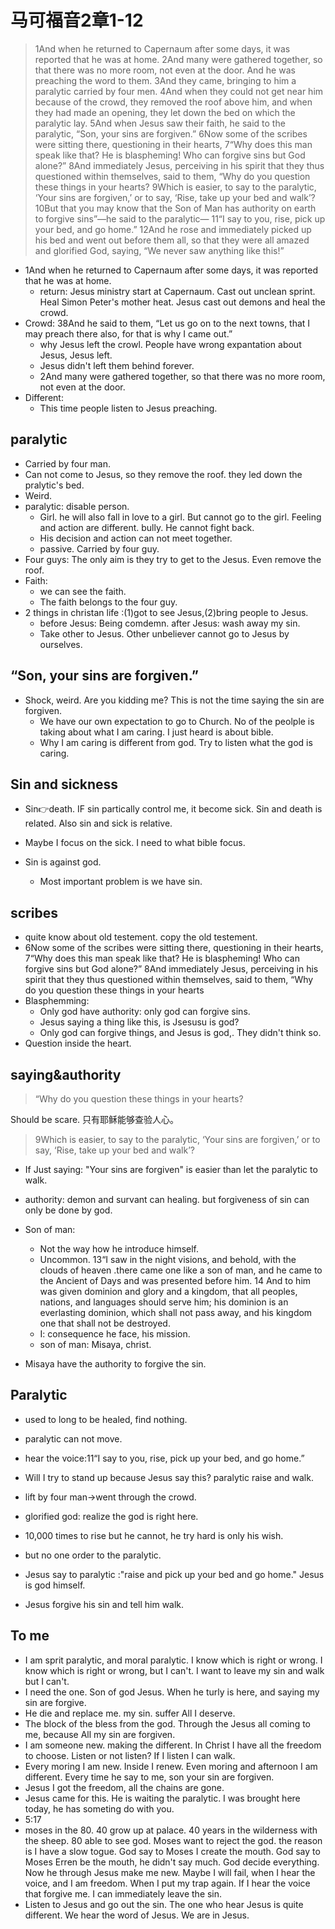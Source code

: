 # 马可福音2章1-12

> 1And when he returned to Capernaum after some days, it was reported that he was at home. 2And many were gathered together, so that there was no more room, not even at the door. And he was preaching the word to them. 3And they came, bringing to him a paralytic carried by four men. 4And when they could not get near him because of the crowd, they removed the roof above him, and when they had made an opening, they let down the bed on which the paralytic lay. 5And when Jesus saw their faith, he said to the paralytic, “Son, your sins are forgiven.” 6Now some of the scribes were sitting there, questioning in their hearts, 7“Why does this man speak like that? He is blaspheming! Who can forgive sins but God alone?” 8And immediately Jesus, perceiving in his spirit that they thus questioned within themselves, said to them, “Why do you question these things in your hearts? 9Which is easier, to say to the paralytic, ‘Your sins are forgiven,’ or to say, ‘Rise, take up your bed and walk’?10But that you may know that the Son of Man has authority on earth to forgive sins”—he said to the paralytic— 11“I say to you, rise, pick up your bed, and go home.” 12And he rose and immediately picked up his bed and went out before them all, so that they were all amazed and glorified God, saying, “We never saw anything like this!”

- 1And when he returned to Capernaum after some days, it was reported that he was at home. 
  - return: Jesus ministry start at Capernaum. Cast out unclean sprint. Heal Simon Peter's mother heat. Jesus cast out demons and heal the crowd.
- Crowd: 38And he said to them, “Let us go on to the next towns, that I may preach there also, for that is why I came out.”
  - why Jesus left the crowl. People have wrong expantation about Jesus, Jesus left.
  - Jesus didn't left them behind forever.
  -  2And many were gathered together, so that there was no more room, not even at the door. 
- Different:
  - This time people listen to Jesus preaching. 

## paralytic

- Carried by four man.
- Can not come to Jesus, so they remove the roof. they led down the pralytic's bed.
- Weird. 
- paralytic: disable person.
  - Girl. he will also fall in love to a girl. But cannot go to the girl. Feeling and action are different. bully. He cannot fight back.
  - His decision and action can not meet together.
  - passive. Carried by four guy.
- Four guys: The only aim is they try to get to the Jesus. Even remove the roof.
- Faith:
  - we can see the faith.
  - The faith belongs to the four guy.
- 2 things in christan life :(1)got to see Jesus,(2)bring people to Jesus.
  - before Jesus: Being comdemn. after Jesus: wash away my sin.
  - Take other to Jesus. Other unbeliever cannot go to Jesus by ourselves.

##  “Son, your sins are forgiven.”

- Shock, weird. Are you kidding me? This is not the time saying the sin are forgiven.
  - We have our own expectation to go to Church. No of the peolple is taking about what I am caring.  I just heard is about bible.
  - Why I am caring is different from god.  Try to listen what the god is caring.

## Sin and sickness

- Sin👉death. IF sin partically control me, it become sick. Sin and death is  related. Also sin and sick is relative.

- Maybe I focus on the sick. I need to what bible focus.
- Sin is against god.
  - Most important problem is we have sin.

## scribes

- quite know about old testement. copy the old testement.
- 6Now some of the scribes were sitting there, questioning in their hearts, 7“Why does this man speak like that? He is blaspheming! Who can forgive sins but God alone?” 8And immediately Jesus, perceiving in his spirit that they thus questioned within themselves, said to them, “Why do you question these things in your hearts
- Blasphemming: 
  - Only god have authority: only god can forgive sins.
  - Jesus saying a thing like this, is Jsesusu is god?
  - Only god can forgive things, and Jesus is god,. They didn't think so.
- Question inside the heart.

## saying&authority

> “Why do you question these things in your hearts?

Should be scare. 只有耶稣能够查验人心。

> 9Which is easier, to say to the paralytic, ‘Your sins are forgiven,’ or to say, ‘Rise, take up your bed and walk’?

- If Just saying: "Your sins are forgiven" is easier than let the paralytic to walk.

- authority: demon and survant can healing. but forgiveness of sin can only be done by god.

- Son of man:
  - Not the way how he introduce himself.
  - Uncommon. 13“I saw in the night visions, and behold, with the clouds of heaven .there came one like a son of man, and he came to the Ancient of Days and was presented before him. 14 And to him was given dominion and glory and a kingdom, that all peoples, nations, and languages should serve him; his dominion is an everlasting dominion, which shall not pass away, and his kingdom one that shall not be destroyed.
  - I:  consequence he face, his mission.
  - son of man: Misaya, christ.

- Misaya have the authority to forgive the sin.

## Paralytic

- used to long to be healed, find nothing.
- paralytic can not move.
- hear the voice:11“I say to you, rise, pick up your bed, and go home.” 
- Will I try to stand up because Jesus say this? paralytic raise and walk.
- lift by four man→went through the crowd.

- glorified god: realize the god is right here.

- 10,000 times to rise but he cannot, he try hard is only his wish.
- but no one order to the paralytic.
- Jesus say to paralytic :"raise and pick up your bed and go home." Jesus is god himself.
- Jesus forgive his sin and tell him walk.

## To me

- I am sprit paralytic, and moral paralytic. I know which is right or wrong. I know which is right or wrong, but I can't. I want to leave my sin and walk but I can't.
- I need the one. Son of god Jesus. When he turly is here, and saying my sin are forgive.
- He die and replace me. my sin. suffer All I deserve.
- The block of the bless from the god. Through the Jesus all coming to me, because All my sin are forgiven.
- I am someone new. making the different. In Christ I have all the freedom to choose. Listen or not listen? If I listen I can walk.
- Every moring I am new. Inside I renew. Even moring and afternoon I am different. Every time he say to me, son your sin are forgiven. 
- Jesus I got the freedom, all the chains are gone. 
- Jesus came for this. He is waiting the paralytic. I was brought here today, he has someting do with you.
- 5:17
- moses in the 80. 40 grow up at palace. 40 years in the wilderness with the sheep. 80 able to see god. Moses want to reject the god. the reason is I have a slow togue. God say to Moses I create the mouth. God say to Moses Erren be the mouth, he didn't say much. God decide everything. Now he through Jesus make me new. Maybe I will fail, when I hear the voice, and I am freedom. When I put my trap again. If I hear the voice that forgive me. I can immediately leave the sin.
- Listen to Jesus and go out the sin. The one who hear Jesus is quite different. We hear the word of Jesus. We are in Jesus.


